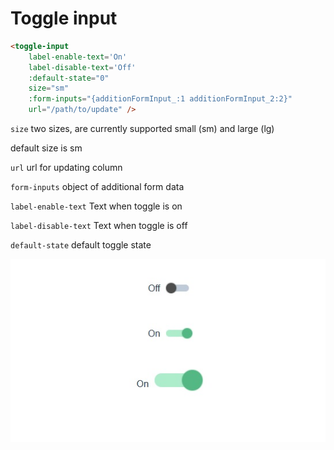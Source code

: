 # Toggle input

```html
<toggle-input
    label-enable-text='On' 
    label-disable-text='Off' 
    :default-state="0"
    size="sm"
    :form-inputs="{additionFormInput_:1 additionFormInput_2:2}" 
    url="/path/to/update" />
```

`size` two sizes, are currently supported small (sm) and large (lg)

default size is sm

`url` url for updating column

`form-inputs` object of additional form data

`label-enable-text` Text when toggle is on

`label-disable-text` Text when toggle is off

`default-state`  default toggle state

![toggle input](toggle.jpg)
